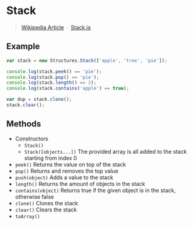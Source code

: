 # Stack

> [Wikipedia Article](http://en.wikipedia.org/wiki/Stack_%28abstract_data_type%29)&ensp;&middot;&ensp;[Stack.js](../src/Stack.js)

## Example

```javascript
var stack = new Structures.Stack(['apple', 'tree', 'pie']);

console.log(stack.peek() == 'pie');
console.log(stack.pop() == 'pie');
console.log(stack.length() == 2);
console.log(stack.contains('apple') == true);

var dup = stack.clone();
stack.clear();
```

## Methods

* Constructors
  * `Stack()`
  * `Stack([objects...])` The provided array is all added to the stack starting from index 0
* `peek()` Returns the value on top of the stack
* `pop()` Returns and removes the top value
* `push(object)` Adds a value to the stack
* `length()` Returns the amount of objects in the stack
* `contains(object)` Returns true if the given object is in the stack, otherwise false
* `clone()` Clones the stack
* `clear()` Clears the stack
* `toArray()`